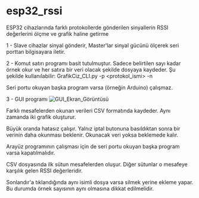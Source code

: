 # esp32_rssi
ESP32 cihazlarında farklı protokollerde gönderilen sinyallerin RSSI değerlerini ölçme ve grafik haline getirme


1 - Slave cihazlar sinyal gönderir, Master'lar sinyal gücünü ölçerek seri porttan bilgisayara iletir.

2 - Komut satırı programı basit tutulmuştur. Sadece belirtilen sayı kadar örnek okur ve her satıra bir veri olacak şekilde dosyaya kaydeder.
Şu şekilde kullanılabilir:
    GrafikCiz_CLI.py -p <protokol_ismi> -n <ornek sayisi>
    
Seri portu okuyan başka program varsa (örneğin Arduino) çalışmaz.

3 - GUI programı 
![GUI_Ekran_Görüntüsü](https://github.com/yazturk/esp32_rssi/assets/22481884/2103dcbf-129b-4351-8469-ec1199d33e6b)

Farklı mesafelerden okunan verileri CSV formatında kaydeder. Aynı zamanda iki grafik oluşturur. 

Büyük oranda hatasız çalışır. Yalnız iptal butonuna basıldıktan sonra bir verinin daha okunması beklenir. Okunacak veri yoksa beklemede kalır.

Arayüz programının çalışması için de seri portu okuyan başka program varsa kapatılmalıdır.

CSV dosyasında ilk sütun mesafelerden oluşur. Diğer sütunlar o mesafeye karşılık gelen RSSI değerleridir.

Sonlandır'a tıklandığında aynı isimli dosya varsa silmek yerine ekleme yapar. Bu durumda örnek sayısının aynı olmasına dikkat edilmelidir.
